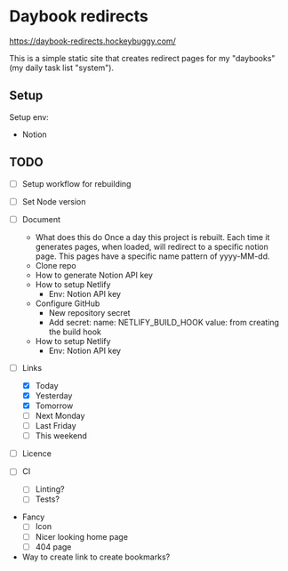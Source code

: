# Daybook redirects

https://daybook-redirects.hockeybuggy.com/

This is a simple static site that creates redirect pages for my "daybooks" (my
daily task list "system").

## Setup

Setup env:
- Notion

## TODO

- [ ] Setup workflow for rebuilding

- [ ] Set Node version

- [ ] Document
    - What does this do
        Once a day this project is rebuilt. Each time it generates pages, when
        loaded, will redirect to a specific notion page. This pages have a
        specific name pattern of yyyy-MM-dd.
    - Clone repo
    - How to generate Notion API key 
    - How to setup Netlify
        - Env: Notion API key
    - Configure GitHub
        - New repository secret
        - Add secret: name: NETLIFY_BUILD_HOOK value: from creating the build hook
    - How to setup Netlify
        - Env: Notion API key

- [ ] Links
  - [X] Today
  - [X] Yesterday
  - [X] Tomorrow
  - [ ] Next Monday
  - [ ] Last Friday
  - [ ] This weekend

- [ ] Licence

- [ ] CI
  - [ ] Linting?
  - [ ] Tests?

- Fancy
  - [ ] Icon
  - [ ] Nicer looking home page
  - [ ] 404 page

- Way to create link to create bookmarks?
